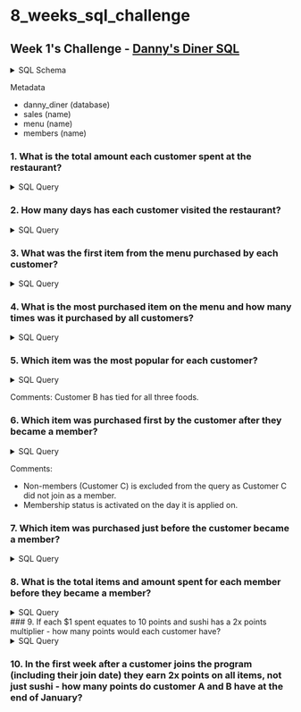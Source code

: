 # 8_weeks_sql_challenge

## Week 1's Challenge - [Danny's Diner SQL](https://8weeksqlchallenge.com/case-study-1/)
<details>
  <summary> SQL Schema </summary>

```
CREATE SCHEMA dannys_diner;
SET search_path = dannys_diner;

CREATE TABLE sales (
  "customer_id" VARCHAR(1),
  "order_date" DATE,
  "product_id" INTEGER
);

INSERT INTO sales
  ("customer_id", "order_date", "product_id")
VALUES
  ('A', '2021-01-01', '1'),
  ('A', '2021-01-01', '2'),
  ('A', '2021-01-07', '2'),
  ('A', '2021-01-10', '3'),
  ('A', '2021-01-11', '3'),
  ('A', '2021-01-11', '3'),
  ('B', '2021-01-01', '2'),
  ('B', '2021-01-02', '2'),
  ('B', '2021-01-04', '1'),
  ('B', '2021-01-11', '1'),
  ('B', '2021-01-16', '3'),
  ('B', '2021-02-01', '3'),
  ('C', '2021-01-01', '3'),
  ('C', '2021-01-01', '3'),
  ('C', '2021-01-07', '3');
 

CREATE TABLE menu (
  "product_id" INTEGER,
  "product_name" VARCHAR(5),
  "price" INTEGER
);

INSERT INTO menu
  ("product_id", "product_name", "price")
VALUES
  ('1', 'sushi', '10'),
  ('2', 'curry', '15'),
  ('3', 'ramen', '12');
  

CREATE TABLE members (
  "customer_id" VARCHAR(1),
  "join_date" DATE
);

INSERT INTO members
  ("customer_id", "join_date")
VALUES
  ('A', '2021-01-07'),
  ('B', '2021-01-09');

```
  
</details>

Metadata
* danny_diner (database)
* sales (name)
* menu (name)
* members (name)

### 1. What is the total amount each customer spent at the restaurant?
<details>
  <summary> SQL Query </summary>

```
SELECT
  	s.customer_id,
    SUM(m.price)
FROM dannys_diner.menu AS m
JOIN dannys_diner.sales AS s
ON m.product_id = s.product_id
GROUP BY s.customer_id
ORDER BY s.customer_id ASC;
```
  
</details>

### 2. How many days has each customer visited the restaurant?
<details>
  <summary> SQL Query </summary>

```
SELECT
	s.customer_id AS "Customer ID",
    COUNT(DISTINCT(s.order_date)) AS "No. of Visits"
FROM dannys_diner.sales AS s
GROUP BY s.customer_id
ORDER BY s.customer_id ASC;
```
  
</details>

### 3. What was the first item from the menu purchased by each customer?
<details>
  <summary> SQL Query </summary>

```
Select * 
FROM(
SELECT
	ROW_NUMBER() OVER (PARTITION BY s.customer_id ORDER BY s.order_date, s.product_id ASC) AS "ranks",
    s.customer_id,
    m.product_name
FROM dannys_diner.sales AS s
JOIN dannys_diner.menu AS m
ON s.product_id = m.product_id) as t
WHERE t.ranks = 1
```
Comments: This query is not optimised and may encounter latency issues with large databases. Ideally, we will want to filter to the first item **before** joining to the menu table
  
</details>

### 4. What is the most purchased item on the menu and how many times was it purchased by all customers?
<details>
  <summary> SQL Query </summary>

```
SELECT
    m.product_name,
    COUNT(m.product_name) AS "Most Popular Food"
FROM dannys_diner.sales AS s
JOIN dannys_diner.menu AS m
ON s.product_id = m.product_id
GROUP BY m.product_name
ORDER BY COUNT(m.product_name) DESC
LIMIT 1;
```
  
</details>

### 5. Which item was the most popular for each customer?
<details>
  <summary> SQL Query </summary>

```
WITH ranked_tbl AS (
SELECT
	s.customer_id,
    m.product_name,
    COUNT(m.product_name) AS "Most Popular Food",
    dense_rank() OVER (PARTITION BY s.customer_id ORDER BY s.customer_id ASC, COUNT(m.product_name) DESC) AS "ranks"
FROM dannys_diner.sales AS s
JOIN dannys_diner.menu AS m
ON s.product_id = m.product_id
GROUP BY s.customer_id, m.product_name
ORDER BY s.customer_id ASC, COUNT(m.product_name) DESC)

SELECT 
	r.customer_id,
    r.product_name AS "Food",
    r.ranks AS "Most Popular Food(s)"
FROM ranked_tbl AS r
WHERE r.ranks = 1
```
  
</details>

Comments: Customer B has tied for all three foods.

### 6. Which item was purchased first by the customer after they became a member?
<details>
  <summary> SQL Query </summary>

```
WITH member_tbl AS (
SELECT 
	s.customer_id, 
    s.order_date,
    m.join_date,
    s.product_id,
  	row_number() OVER (PARTITION BY s.customer_id ORDER BY s.customer_id ASC, s.order_date ASC) AS "row_num"
FROM dannys_diner.sales AS s
INNER JOIN dannys_diner.members AS m
ON s.customer_id = m.customer_id
WHERE s.order_date >= m.join_date
ORDER BY s.customer_id ASC, s.order_date ASC)

SELECT 
	mt.customer_id,
    mt.order_date,
    m.product_name
FROM member_tbl AS mt
JOIN dannys_diner.menu AS m
ON mt.product_id = m.product_id
WHERE mt.row_num = 1
ORDER BY mt.customer_id ASC
```
  
</details>

Comments: 
* Non-members (Customer C) is excluded from the query as Customer C did not join as a member.
* Membership status is activated on the day it is applied on.

### 7. Which item was purchased just before the customer became a member?
<details>
  <summary> SQL Query </summary>

```
WITH member_tbl AS (
SELECT 
	s.customer_id, 
    s.order_date,
    m.join_date,
    s.product_id,
  	row_number() OVER (PARTITION BY s.customer_id ORDER BY s.customer_id ASC, s.order_date DESC) AS "row_num"
FROM dannys_diner.sales AS s
LEFT JOIN dannys_diner.members AS m
ON s.customer_id = m.customer_id
WHERE s.order_date < m.join_date
ORDER BY s.customer_id ASC, s.order_date ASC)

SELECT 
	*
FROM member_tbl AS mt
JOIN dannys_diner.menu AS m
ON mt.product_id = m.product_id
WHERE mt.row_num = 1
ORDER BY mt.customer_id ASC



```
  
</details>

### 8. What is the total items and amount spent for each member before they became a member?
<details>
  <summary> SQL Query </summary>

```
SELECT
FROM
WHERE
JOIN
ON


```
  
</details>
### 9.  If each $1 spent equates to 10 points and sushi has a 2x points multiplier - how many points would each customer have?
<details>
  <summary> SQL Query </summary>

```
SELECT
FROM
WHERE
JOIN
ON


```
  
</details>

### 10. In the first week after a customer joins the program (including their join date) they earn 2x points on all items, not just sushi - how many points do customer A and B have at the end of January?
